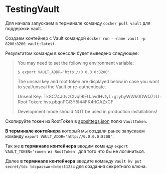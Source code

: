 # TestingVault

Для начала запускаем в терминале команду `docker pull vault` для поддержки vault.

Создаем контейнер с Vault командой `docker run --name vault -p 8200:8200 vault:latest`.

Результатом команды в консоли будет выведено следующее:
> You may need to set the following environment variable:
> 
>     $ export VAULT_ADDR='http://0.0.0.0:8200'
> 
> The unseal key and root token are displayed below in case you want to
> seal/unseal the Vault or re-authenticate.
> 
> Unseal Key: TkSC74J0vzClvql9IEUJwdHvtyL+gLybyWWk0DWQ7zU=
> Root Token: hvs.pbqnPGi3Y5I44FK4rlGAZxCF
> 
> Development mode should NOT be used in production installations!

Скопируйте токен из RootToken в [appsittegs.json](https://github.com/altamir95/TestingVault/blob/main/TestingVault/TestingVault/appsettings.json) полю `VaultToken`.

**В терминале контейнера** который мы создали ранее запускаем команду `export VAULT_ADDR='http://0.0.0.0:8200'`.

Так же **в терминале контейнера** вводим команду `export VAULT_TOKEN='токен из RootToken'` для того что бы не логиниться.

Далее **в терминале контейнера** введите команду `Vault kv put secret/tdc tdcpassword=test1234` для создания секретного ключа.
